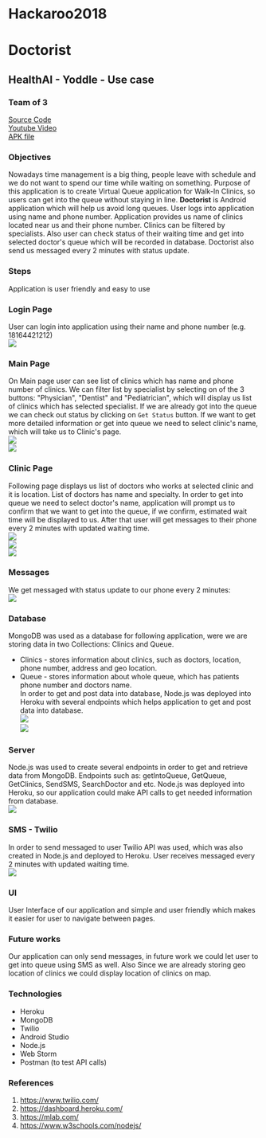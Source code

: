 # Hackaroo2018  
# Doctorist  
## HealthAI - Yoddle - Use case  
### Team of 3  
[Source Code](https://github.com/Gnkhakimova/Hackaroo2018)  
[Youtube Video](https://youtu.be/il3nEsPA26M)  
[APK file](https://www.dropbox.com/s/h6yo1d9ysfgwhq5/app-debug.apk?dl=0)  

### Objectives  
Nowadays time management is a big thing, people leave with schedule and we do not want to spend our time while waiting on something. Purpose of this application is to create Virtual Queue application for Walk-In Clinics, so users can get into the queue without staying in line. **Doctorist** is Android application which will help us avoid long queues. User logs into application using name and phone number. Application provides us name of clinics located near us and their phone number. Clinics can be filtered by specialists. Also user can check status of their waiting time and get into selected doctor's queue which will be recorded in database. Doctorist also send us messaged every 2 minutes with status update.   
### Steps  
Application is user friendly and easy to use  
### Login Page  
User can login into application using their name and phone number (e.g. 18164421212)  
![](https://github.com/Gnkhakimova/Hackaroo2018/blob/master/Documentation/LoginPage.JPG?raw=true)  
### Main Page  
On Main page user can see list of clinics which has name and phone number of clinics. We can filter list by specialist by selecting on of the 3 buttons: "Physician", "Dentist" and "Pediatrician", which will display us list of clinics which has selected specialist. If we are already got into the queue we can check out status by clicking on `Get Status` button. If we want to get more detailed information or get into queue we need to select clinic's name, which will take us to Clinic's page.    
![](https://github.com/Gnkhakimova/Hackaroo2018/blob/master/Documentation/MainPage1.JPG?raw=true)  
![](https://github.com/Gnkhakimova/Hackaroo2018/blob/master/Documentation/MainPage2.JPG?raw=true)
### Clinic Page  
Following page displays us list of doctors who works at selected clinic and it is location. List of doctors has name and specialty. In order to get into queue we need to select doctor's name, application will prompt us to confirm that we want to get into the queue, if we confirm, estimated wait time will be displayed to us. After that user will get messages to their phone every 2 minutes with updated waiting time.  
![](https://github.com/Gnkhakimova/Hackaroo2018/blob/master/Documentation/ClinicPage.JPG?raw=true)    
![](https://github.com/Gnkhakimova/Hackaroo2018/blob/master/Documentation/C.JPG?raw=true)  
![](https://github.com/Gnkhakimova/Hackaroo2018/blob/master/Documentation/ClinicPage1.JPG?raw=true)  
### Messages  
We get messaged with status update to our phone every 2 minutes:  
![](https://github.com/Gnkhakimova/Hackaroo2018/blob/master/Documentation/sms.JPG?raw=true)   
### Database  
MongoDB was used as a database for following application, were we are storing data in two Collections: Clinics and Queue.  
* Clinics - stores information about clinics, such as doctors, location, phone number, address and geo location.  
* Queue - stores information about whole queue, which has patients phone number and doctors name.  
In order to get and post data into database, Node.js was deployed into Heroku with several endpoints which helps application to get and post data into database.     
![](https://github.com/Gnkhakimova/Hackaroo2018/blob/master/Documentation/mongodb1.JPG?raw=true)  
![](https://github.com/Gnkhakimova/Hackaroo2018/blob/master/Documentation/mongodb2.JPG?raw=true)
### Server  
Node.js was used to create several endpoints in order to get and retrieve data from MongoDB. Endpoints such as: getIntoQueue, GetQueue, GetClinics, SendSMS, SearchDoctor and etc.  Node.js was deployed into Heroku, so our application could make API calls to get needed information from database.  
![](https://github.com/Gnkhakimova/Hackaroo2018/blob/master/Documentation/heroku.JPG?raw=true)  
### SMS - Twilio  
In order to send messaged to user Twilio API was used, which was also created in Node.js and deployed to Heroku. User receives messaged every 2 minutes with updated waiting time.  
![](https://github.com/Gnkhakimova/Hackaroo2018/blob/master/Documentation/twilio.JPG?raw=true)   
### UI  
User Interface of our application and simple and user friendly which makes it easier for user to navigate between pages.   
### Future works  
Our application can only send messages, in future work we could let user to get into queue using SMS as well. Also Since we are already storing geo location of clinics we could display location of clinics on map.   
### Technologies  
* Heroku  
* MongoDB  
* Twilio  
* Android Studio  
* Node.js  
* Web Storm  
* Postman (to test API calls)
### References  
1. https://www.twilio.com/  
2. https://dashboard.heroku.com/
3. https://mlab.com/  
4. https://www.w3schools.com/nodejs/    
 
